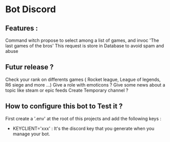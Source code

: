 # Bot Discord
## Features :
Command witch propose to select among a list of games, and invoc 'The last games of the bros'
This request is store in Database to avoid spam and abuse

## Futur release ?
Check your rank on differents games ( Rocket league, League of legends, R6 siege and more ...)
Give a role with emoticons ?
Give some news about a topic like steam or epic feeds
Create Temporary channel ?

## How to configure this bot to Test it ?
First create a '.env' at the root of this projects and add the following keys :
 * KEYCLIENT='xxx' :  It's the discord key that you generate when you manage your bot.
 